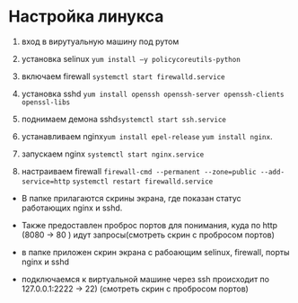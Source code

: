 
# Настройка линукса

1. вход в вирутуальную машину под рутом
2. установка selinux `yum install –y policycoreutils-python`


3. включаем firewall `systemctl start firewalld.service`

4. установка sshd `yum install openssh openssh-server openssh-clients openssl-libs`

5. поднимаем демона sshd`systemctl start ssh.service`

6. устанавливаем nginx`yum install epel-release`
`yum install nginx`. 

7. запускаем nginx `systemctl start nginx.service`


8. настраиваем firewall 
`firewall-cmd --permanent --zone=public --add-service=http`
`systemctl restart firewalld.service`

* В папке прилагаются скрины экрана, где показан статус работающих nginx и sshd.

* Также предоставлен проброс портов для понимания, куда по http (8080 -> 80 ) идут запросы(смотреть скрин с пробросом портов)

* в папке приложен скрин экрана с рабоающим selinux, firewall, порты nginx и sshd 

* подключаемся к виртуальной машине через ssh происходит по 127.0.0.1:2222 -> 22) (смотреть скрин с пробросом портов)
